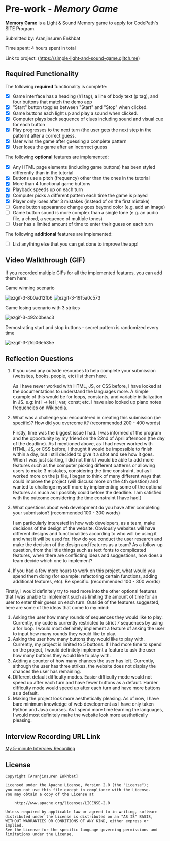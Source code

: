 # Pre-work - _Memory Game_

**Memory Game** is a Light & Sound Memory game to apply for CodePath's SITE Program.

Submitted by: Aranjinsuren Enkhbat

Time spent: 4 hours spent in total

Link to project: (https://simple-light-and-sound-game.glitch.me)

## Required Functionality

The following **required** functionality is complete:

- [x] Game interface has a heading (h1 tag), a line of body text (p tag), and four buttons that match the demo app
- [x] "Start" button toggles between "Start" and "Stop" when clicked.
- [x] Game buttons each light up and play a sound when clicked.
- [x] Computer plays back sequence of clues including sound and visual cue for each button
- [x] Play progresses to the next turn (the user gets the next step in the pattern) after a correct guess.
- [x] User wins the game after guessing a complete pattern
- [x] User loses the game after an incorrect guess

The following **optional** features are implemented:

- [x] Any HTML page elements (including game buttons) has been styled differently than in the tutorial
- [x] Buttons use a pitch (frequency) other than the ones in the tutorial
- [x] More than 4 functional game buttons
- [x] Playback speeds up on each turn
- [x] Computer picks a different pattern each time the game is played
- [x] Player only loses after 3 mistakes (instead of on the first mistake)
- [ ] Game button appearance change goes beyond color (e.g. add an image)
- [ ] Game button sound is more complex than a single tone (e.g. an audio file, a chord, a sequence of multiple tones)
- [ ] User has a limited amount of time to enter their guess on each turn

The following **additional** features are implemented:

- [ ] List anything else that you can get done to improve the app!

## Video Walkthrough (GIF)

If you recorded multiple GIFs for all the implemented features, you can add them here:

Game winning scenario

![ezgif-3-8b0ad12fb6](https://user-images.githubusercontent.com/62941804/164871988-2ed4c858-1af6-4608-9918-204957849df8.gif)
![ezgif-3-1915a0c573](https://user-images.githubusercontent.com/62941804/164872249-97cc8179-46d6-458f-bf4c-68123a0cfb5b.gif)

Game losing scenario with 3 strikes

![ezgif-3-492c0beac3](https://user-images.githubusercontent.com/62941804/164872571-58311354-84e2-41ef-a58a-0b5a1eb7f15e.gif)

Demostrating start and stop buttons - secret pattern is randomized every time

![ezgif-3-25b06e535e](https://user-images.githubusercontent.com/62941804/164872594-c609a2a5-c040-4c1a-867e-ae242d65bb77.gif)

## Reflection Questions

1. If you used any outside resources to help complete your submission (websites, books, people, etc) list them here.
  
   As I have never worked with HTML, JS, or CSS before, I have looked at the documentations to understand the languages more.
   A simple example of this would be for loops, constants, and variable initialization in JS. e.g: int i -> let i; var, const; etc.
   I have also looked up piano notes frequencies on Wikipedia.

2. What was a challenge you encountered in creating this submission (be specific)? How did you overcome it? (recommended 200 - 400 words)
   
   Firstly, time was the biggest issue I had. I was informed of the program and the opportunity by my friend on the 22nd of April afternoon (the day of the deadline).
   As I mentioned above, as I had never worked with HTML, JS, or CSS before, I thought it would be impossible to finish within a day, but I still decided to give it a shot and see how it goes.
   When I was just starting, I did not think I would be able to add more features such as the computer picking different patterns or allowing users to make 3 mistakes, considering the time constraint,
   but as I worked more on the js file, I began to think of many different ways that could improve the project (will discuss more on the 4th question) and wanted to challenge myself
   more by implementing some of the optional features as much as I possibly could before the deadline. I am satisfied with the outcome considering the time constraint I have had.]

3. What questions about web development do you have after completing your submission? (recommended 100 - 300 words)
   
   I am particularly interested in how web developers, as a team, make decisions of the design of the website.
   Obviously websites will have different designs and functionalities according to who will be using it and what it will be used for. How do you conduct  the user research and make the decision of the design and features as a team?
   As a follow-up question, from the little things such as text fonts to complicated features, when there are conflicting ideas and suggestions, how does a team decide which one to implement?

4. If you had a few more hours to work on this project, what would you spend them doing (for example: refactoring certain functions, adding additional features, etc). Be specific. (recommended 100 - 300 words)
  
  Firstly, I would definitely try to read more into the other optional features that I was unable to implement such as limiting the amount of time for an user to enter their guess on each turn.
   Outside of the features suggested, here are some of the ideas that come to my mind:

  1) Asking the user how many rounds of sequences they would like to play. Currently, my code is currently restricted to strict 7 sequences by using a for loop.
     I would most definitely implement a feature of asking the user to input how many rounds they would like to play.
  2) Asking the user how many buttons they would like to play with.
     Currently, my project is limited to 5 buttons. If I had more time to spend on the project, I would definitely implement a feature to ask the user how many buttons they would like to play with.
  3) Adding a counter of how many chances the user has left.
     Currently, although the user has three strikes, the website does not display the chances the user has remaining.
  4) Different default difficulty modes.
     Easier difficulty mode would not speed up after each turn and have fewer buttons as a default.
     Harder difficulty mode would speed up after each turn and have more buttons as a default.
  5) Making the project look more aesthetically pleasing.
     As of now, I have bare minimum knowledge of web development as I have only taken Python and Java courses.
     As I spend more time learning the languages, I would most definitely make the website look more aesthetically pleasing.

## Interview Recording URL Link

[My 5-minute Interview Recording](your-link-here)

## License

    Copyright [Aranjinsuren Enkhbat]

    Licensed under the Apache License, Version 2.0 (the "License");
    you may not use this file except in compliance with the License.
    You may obtain a copy of the License at

        http://www.apache.org/licenses/LICENSE-2.0

    Unless required by applicable law or agreed to in writing, software
    distributed under the License is distributed on an "AS IS" BASIS,
    WITHOUT WARRANTIES OR CONDITIONS OF ANY KIND, either express or implied.
    See the License for the specific language governing permissions and
    limitations under the License.
